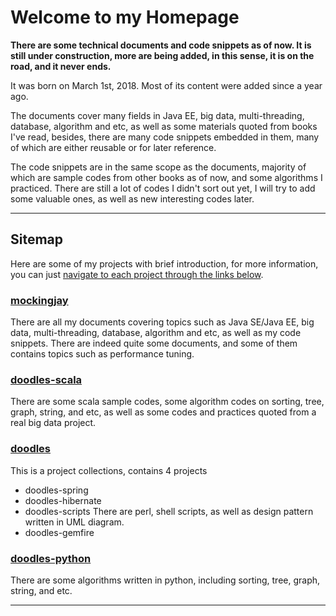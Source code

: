 # Welcome to my Homepage

<b>There are some technical documents and code snippets as of now. It is still under construction, more are being added, in this sense, it is on the road, and it never ends. </b>

It was born on March 1st, 2018. Most of its content were added since a year ago. 

The documents cover many fields in Java EE, big data, multi-threading, database, algorithm and etc, as well as some materials quoted from books I've read, besides, there are many code snippets embedded in them, many of which are either reusable or for later reference.

The code snippets are in the same scope as the documents, majority of which are sample codes from other books as of now, and some algorithms I practiced. There are still a lot of codes I didn't sort out yet, I will try to add some valuable ones, as well as new interesting codes later. 

---

## Sitemap

Here are some of my projects with brief introduction, for more information, you can just [navigate to each project through the links below](#mockingjay).

### [mockingjay]
There are all my documents covering topics such as Java SE/Java EE, big data, multi-threading, database, algorithm and etc, as well as my code snippets. There are indeed quite some documents, and some of them contains topics such as  performance tuning.

### [doodles-scala]
There are some scala sample codes, some algorithm codes on sorting, tree, graph, string, and etc,  as well as some codes and practices quoted from a real big data project.

### [doodles]
This is a project collections, contains 4 projects
* doodles-spring
* doodles-hibernate
* doodles-scripts
    There are perl, shell scripts, as well as design pattern written in UML diagram.
* doodles-gemfire

### [doodles-python]
There are some algorithms written in python, including sorting, tree, graph, string, and etc. 

---
[mockingjay]:https://diojin.github.io/mockingjay "my documents and ad hoc code snippets"
[doodles-scala]:https://diojin.github.io/doodles-scala "my scala sample codes and some algorithms"
[doodles]:https://diojin.github.io/doodles "codes in spring, gemfire, shell & perl scripts, and uml of design pattern"
[doodles-python]:https://diojin.github.io/doodles-python "python codes"
